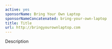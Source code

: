 ```yaml
---
active: yes
sponsorName: Bring Your Own Laptop
sponsorNameConcatenated: bring-your-own-laptop
title: Title
url: http://bringyourownlaptop.com
---
```


Description